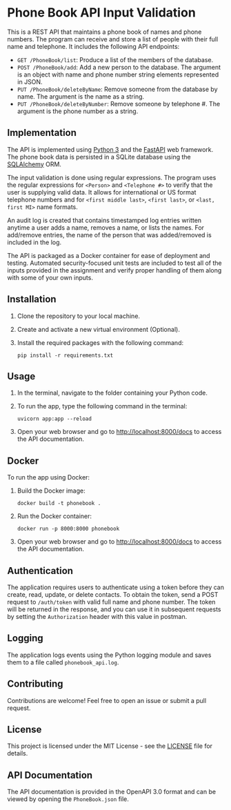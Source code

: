 # Phone Book API Input Validation

This is a REST API that maintains a phone book of names and phone numbers. The program can receive and store a list of people with their full name and telephone. It includes the following API endpoints:

- `GET /PhoneBook/list`: Produce a list of the members of the database.
- `POST /PhoneBook/add`: Add a new person to the database. The argument is an object with name and phone number string elements represented in JSON.
- `PUT /PhoneBook/deleteByName`: Remove someone from the database by name. The argument is the name as a string.
- `PUT /PhoneBook/deleteByNumber`: Remove someone by telephone #. The argument is the phone number as a string.

## Implementation

The API is implemented using [Python 3](https://www.python.org/) and the [FastAPI](https://fastapi.tiangolo.com/) web framework. The phone book data is persisted in a SQLite database using the [SQLAlchemy](https://www.sqlalchemy.org/) ORM.

The input validation is done using regular expressions. The program uses the regular expressions for `<Person>` and `<Telephone #>` to verify that the user is supplying valid data. It allows for international or US format telephone numbers and for `<first middle last>`, `<first last>`, or `<last, first MI>` name formats.

An audit log is created that contains timestamped log entries written anytime a user adds a name, removes a name, or lists the names. For add/remove entries, the name of the person that was added/removed is included in the log.

The API is packaged as a Docker container for ease of deployment and testing. Automated security-focused unit tests are included to test all of the inputs provided in the assignment and verify proper handling of them along with some of your own inputs.

## Installation

1. Clone the repository to your local machine.
2. Create and activate a new virtual environment (Optional).
3. Install the required packages with the following command:

   ```
   pip install -r requirements.txt
   ```

## Usage

1. In the terminal, navigate to the folder containing your Python code.
2. To run the app, type the following command in the terminal:

   ```
   uvicorn app:app --reload
   ```

3. Open your web browser and go to [http://localhost:8000/docs](http://localhost:8000/docs) to access the API documentation.

## Docker

To run the app using Docker:

1. Build the Docker image:

   ```
   docker build -t phonebook .
   ```

2. Run the Docker container:

   ```
   docker run -p 8000:8000 phonebook
   ```

3. Open your web browser and go to [http://localhost:8000/docs](http://localhost:8000/docs) to access the API documentation.

## Authentication

The application requires users to authenticate using a token before they can create, read, update, or delete contacts. To obtain the token, send a POST request to `/auth/token` with valid full name and phone number. The token will be returned in the response, and you can use it in subsequent requests by setting the `Authorization` header with this value in postman.

## Logging

The application logs events using the Python logging module and saves them to a file called `phonebook_api.log`.

## Contributing

Contributions are welcome! Feel free to open an issue or submit a pull request.

## License

This project is licensed under the MIT License - see the [LICENSE](LICENSE) file for details.

## API Documentation

The API documentation is provided in the OpenAPI 3.0 format and can be viewed by opening the `PhoneBook.json` file.